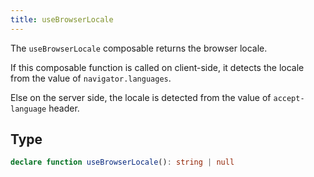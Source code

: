 ```yaml
---
title: useBrowserLocale
---
```


The `useBrowserLocale` composable returns the browser locale.

If this composable function is called on client-side, it detects the locale from the value of `navigator.languages`.

Else on the server side, the locale is detected from the value of `accept-language` header.

<!-- ## Usage -->

## Type

```ts
declare function useBrowserLocale(): string | null
```